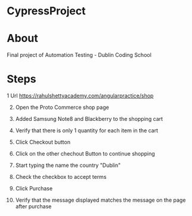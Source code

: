 # CypressProject

# About
Final project of Automation Testing - Dublin Coding School


# Steps 
1 Url  https://rahulshettyacademy.com/angularpractice/shop

2. Open the Proto Commerce shop page

3. Added Samsung Note8 and Blackberry to the shopping cart

4. Verify that there is only 1 quantity for each item in the cart

5. Click Checkout button

6. Click on the other chechout Button to continue shopping


7. Start typing the name the country "Dublin"






8. Check the checkbox to accept terms


9. Click Purchase



10. Verify that the message displayed matches the message on the page after purchase 

